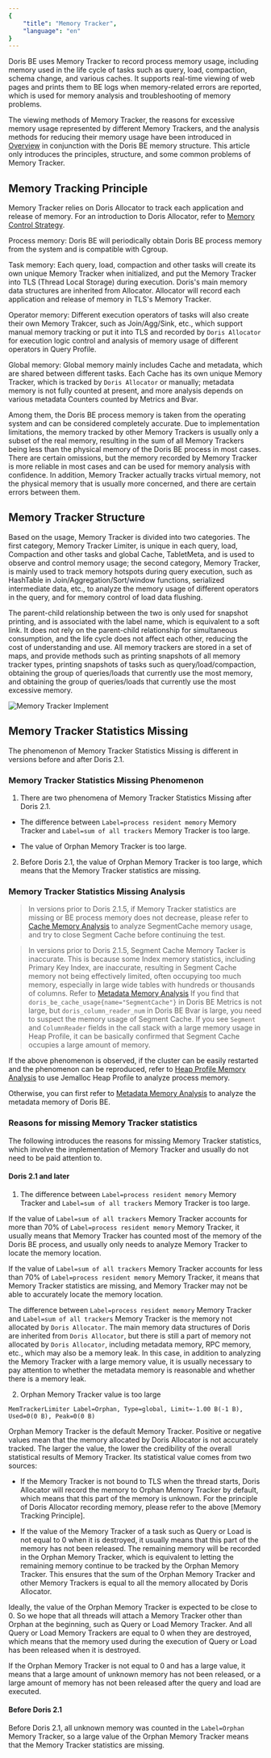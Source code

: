 ```yaml
---
{
    "title": "Memory Tracker",
    "language": "en"
}
---
```


Doris BE uses Memory Tracker to record process memory usage, including memory used in the life cycle of tasks such as query, load, compaction, schema change, and various caches. It supports real-time viewing of web pages and prints them to BE logs when memory-related errors are reported, which is used for memory analysis and troubleshooting of memory problems.

The viewing methods of Memory Tracker, the reasons for excessive memory usage represented by different Memory Trackers, and the analysis methods for reducing their memory usage have been introduced in [Overview](./../overview.md) in conjunction with the Doris BE memory structure. This article only introduces the principles, structure, and some common problems of Memory Tracker.

## Memory Tracking Principle

Memory Tracker relies on Doris Allocator to track each application and release of memory. For an introduction to Doris Allocator, refer to [Memory Control Strategy](./memory-control-strategy.md).

Process memory: Doris BE will periodically obtain Doris BE process memory from the system and is compatible with Cgroup.

Task memory: Each query, load, compaction and other tasks will create its own unique Memory Tracker when initialized, and put the Memory Tracker into TLS (Thread Local Storage) during execution. Doris's main memory data structures are inherited from Allocator. Allocator will record each application and release of memory in TLS's Memory Tracker.

Operator memory: Different execution operators of tasks will also create their own Memory Trakcer, such as Join/Agg/Sink, etc., which support manual memory tracking or put it into TLS and recorded by `Doris Allocator` for execution logic control and analysis of memory usage of different operators in Query Profile.

Global memory: Global memory mainly includes Cache and metadata, which are shared between different tasks. Each Cache has its own unique Memory Tracker, which is tracked by `Doris Allocator` or manually; metadata memory is not fully counted at present, and more analysis depends on various metadata Counters counted by Metrics and Bvar.

Among them, the Doris BE process memory is taken from the operating system and can be considered completely accurate. Due to implementation limitations, the memory tracked by other Memory Trackers is usually only a subset of the real memory, resulting in the sum of all Memory Trackers being less than the physical memory of the Doris BE process in most cases. There are certain omissions, but the memory recorded by Memory Tracker is more reliable in most cases and can be used for memory analysis with confidence. In addition, Memory Tracker actually tracks virtual memory, not the physical memory that is usually more concerned, and there are certain errors between them.

## Memory Tracker Structure

Based on the usage, Memory Tracker is divided into two categories. The first category, Memory Tracker Limiter, is unique in each query, load, Compaction and other tasks and global Cache, TabletMeta, and is used to observe and control memory usage; the second category, Memory Tracker, is mainly used to track memory hotspots during query execution, such as HashTable in Join/Aggregation/Sort/window functions, serialized intermediate data, etc., to analyze the memory usage of different operators in the query, and for memory control of load data flushing.

The parent-child relationship between the two is only used for snapshot printing, and is associated with the label name, which is equivalent to a soft link. It does not rely on the parent-child relationship for simultaneous consumption, and the life cycle does not affect each other, reducing the cost of understanding and use. All memory trackers are stored in a set of maps, and provide methods such as printing snapshots of all memory tracker types, printing snapshots of tasks such as query/load/compaction, obtaining the group of queries/loads that currently use the most memory, and obtaining the group of queries/loads that currently use the most excessive memory.

![Memory Tracker Implement](/images/memory-tracker-implement.png)

## Memory Tracker Statistics Missing

The phenomenon of Memory Tracker Statistics Missing is different in versions before and after Doris 2.1.

### Memory Tracker Statistics Missing Phenomenon

1. There are two phenomena of Memory Tracker Statistics Missing after Doris 2.1.

- The difference between `Label=process resident memory` Memory Tracker and `Label=sum of all trackers` Memory Tracker is too large.

- The value of Orphan Memory Tracker is too large.

2. Before Doris 2.1, the value of Orphan Memory Tracker is too large, which means that the Memory Tracker statistics are missing.

### Memory Tracker Statistics Missing Analysis

> In versions prior to Doris 2.1.5, if Memory Tracker statistics are missing or BE process memory does not decrease, please refer to [Cache Memory Analysis](./../memory-analysis/doris-cache-memory-analysis.md) to analyze SegmentCache memory usage, and try to close Segment Cache before continuing the test.

> In versions prior to Doris 2.1.5, Segment Cache Memory Tacker is inaccurate. This is because some Index memory statistics, including Primary Key Index, are inaccurate, resulting in Segment Cache memory not being effectively limited, often occupying too much memory, especially in large wide tables with hundreds or thousands of columns. Refer to [Metadata Memory Analysis](./../memory-analysis/metadata-memory-analysis.md) If you find that `doris_be_cache_usage{name="SegmentCache"}` in Doris BE Metrics is not large, but `doris_column_reader_num` in Doris BE Bvar is large, you need to suspect the memory usage of Segment Cache. If you see `Segment` and `ColumnReader` fields in the call stack with a large memory usage in Heap Profile, it can be basically confirmed that Segment Cache occupies a large amount of memory.

If the above phenomenon is observed, if the cluster can be easily restarted and the phenomenon can be reproduced, refer to [Heap Profile Memory Analysis](./../memory-analysis/heap-profile-memory-analysis.md) to use Jemalloc Heap Profile to analyze process memory.

Otherwise, you can first refer to [Metadata Memory Analysis](./../memory-analysis/metadata-memory-analysis.md) to analyze the metadata memory of Doris BE.

### Reasons for missing Memory Tracker statistics

The following introduces the reasons for missing Memory Tracker statistics, which involve the implementation of Memory Tracker and usually do not need to be paid attention to.

#### Doris 2.1 and later

1. The difference between `Label=process resident memory` Memory Tracker and `Label=sum of all trackers` Memory Tracker is too large.

If the value of `Label=sum of all trackers` Memory Tracker accounts for more than 70% of `Label=process resident memory` Memory Tracker, it usually means that Memory Tracker has counted most of the memory of the Doris BE process, and usually only needs to analyze Memory Tracker to locate the memory location.

If the value of `Label=sum of all trackers` Memory Tracker accounts for less than 70% of `Label=process resident memory` Memory Tracker, it means that Memory Tracker statistics are missing, and Memory Tracker may not be able to accurately locate the memory location.

The difference between `Label=process resident memory` Memory Tracker and `Label=sum of all trackers` Memory Tracker is the memory not allocated by `Doris Allocator`. The main memory data structures of Doris are inherited from `Doris Allocator`, but there is still a part of memory not allocated by `Doris Allocator`, including metadata memory, RPC memory, etc., which may also be a memory leak. In this case, in addition to analyzing the Memory Tracker with a large memory value, it is usually necessary to pay attention to whether the metadata memory is reasonable and whether there is a memory leak.

2. Orphan Memory Tracker value is too large

```
MemTrackerLimiter Label=Orphan, Type=global, Limit=-1.00 B(-1 B), Used=0(0 B), Peak=0(0 B)
```

Orphan Memory Tracker is the default Memory Tracker. Positive or negative values ​​mean that the memory allocated by Doris Allocator is not accurately tracked. The larger the value, the lower the credibility of the overall statistical results of Memory Tracker. Its statistical value comes from two sources:

- If the Memory Tracker is not bound to TLS when the thread starts, Doris Allocator will record the memory to Orphan Memory Tracker by default, which means that this part of the memory is unknown. For the principle of Doris Allocator recording memory, please refer to the above [Memory Tracking Principle].

- If the value of the Memory Tracker of a task such as Query or Load is not equal to 0 when it is destroyed, it usually means that this part of the memory has not been released. The remaining memory will be recorded in the Orphan Memory Tracker, which is equivalent to letting the remaining memory continue to be tracked by the Orphan Memory Tracker. This ensures that the sum of the Orphan Memory Tracker and other Memory Trackers is equal to all the memory allocated by Doris Allocator.

Ideally, the value of the Orphan Memory Tracker is expected to be close to 0. So we hope that all threads will attach a Memory Tracker other than Orphan at the beginning, such as Query or Load Memory Tracker. And all Query or Load Memory Trackers are equal to 0 when they are destroyed, which means that the memory used during the execution of Query or Load has been released when it is destroyed.

If the Orphan Memory Tracker is not equal to 0 and has a large value, it means that a large amount of unknown memory has not been released, or a large amount of memory has not been released after the query and load are executed.

#### Before Doris 2.1

Before Doris 2.1, all unknown memory was counted in the `Label=Orphan` Memory Tracker, so a large value of the Orphan Memory Tracker means that the Memory Tracker statistics are missing.
